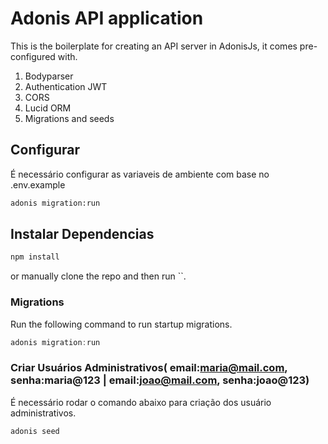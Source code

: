 # Adonis API application

This is the boilerplate for creating an API server in AdonisJs, it comes pre-configured with.

1. Bodyparser
2. Authentication JWT
3. CORS
4. Lucid ORM
5. Migrations and seeds


## Configurar
 É necessário configurar as variaveis de ambiente com base no .env.example
```bash
adonis migration:run
```
## Instalar Dependencias
```bash
npm install 
``` 
or manually clone the repo and then run ``.


### Migrations

Run the following command to run startup migrations.

```js
adonis migration:run
```


### Criar Usuários Administrativos( email:maria@mail.com, senha:maria@123 | email:joao@mail.com, senha:joao@123)

É necessário rodar o comando abaixo para criação dos usuário administrativos.
```js
adonis seed
```
